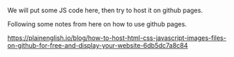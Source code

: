 We will put some JS code here, then try to host it on github pages. 

Following some notes from here on how to use github pages.

https://plainenglish.io/blog/how-to-host-html-css-javascript-images-files-on-github-for-free-and-display-your-website-6db5dc7a8c84
